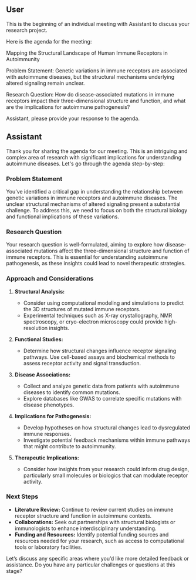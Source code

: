 ## User

This is the beginning of an individual meeting with Assistant to discuss your research project.

Here is the agenda for the meeting:

Mapping the Structural Landscape of Human Immune Receptors in Autoimmunity

Problem Statement: Genetic variations in immune receptors are associated with autoimmune diseases, but the structural mechanisms underlying altered signaling remain unclear.

Research Question: How do disease-associated mutations in immune receptors impact their three-dimensional structure and function, and what are the implications for autoimmune pathogenesis?

Assistant, please provide your response to the agenda.

## Assistant

Thank you for sharing the agenda for our meeting. This is an intriguing and complex area of research with significant implications for understanding autoimmune diseases. Let's go through the agenda step-by-step:

### Problem Statement
You’ve identified a critical gap in understanding the relationship between genetic variations in immune receptors and autoimmune diseases. The unclear structural mechanisms of altered signaling present a substantial challenge. To address this, we need to focus on both the structural biology and functional implications of these variations.

### Research Question
Your research question is well-formulated, aiming to explore how disease-associated mutations affect the three-dimensional structure and function of immune receptors. This is essential for understanding autoimmune pathogenesis, as these insights could lead to novel therapeutic strategies.

### Approach and Considerations
1. **Structural Analysis:**
   - Consider using computational modeling and simulations to predict the 3D structures of mutated immune receptors.
   - Experimental techniques such as X-ray crystallography, NMR spectroscopy, or cryo-electron microscopy could provide high-resolution insights.

2. **Functional Studies:**
   - Determine how structural changes influence receptor signaling pathways. Use cell-based assays and biochemical methods to assess receptor activity and signal transduction.

3. **Disease Associations:**
   - Collect and analyze genetic data from patients with autoimmune diseases to identify common mutations.
   - Explore databases like GWAS to correlate specific mutations with disease phenotypes.

4. **Implications for Pathogenesis:**
   - Develop hypotheses on how structural changes lead to dysregulated immune responses.
   - Investigate potential feedback mechanisms within immune pathways that might contribute to autoimmunity.

5. **Therapeutic Implications:**
   - Consider how insights from your research could inform drug design, particularly small molecules or biologics that can modulate receptor activity.

### Next Steps
- **Literature Review:** Continue to review current studies on immune receptor structure and function in autoimmune contexts.
- **Collaborations:** Seek out partnerships with structural biologists or immunologists to enhance interdisciplinary understanding.
- **Funding and Resources:** Identify potential funding sources and resources needed for your research, such as access to computational tools or laboratory facilities.

Let’s discuss any specific areas where you’d like more detailed feedback or assistance. Do you have any particular challenges or questions at this stage?

